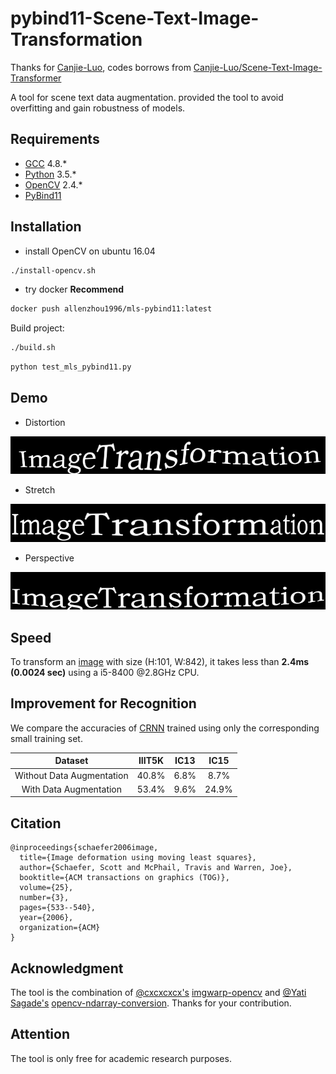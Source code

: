 # pybind11-Scene-Text-Image-Transformation

Thanks for [Canjie-Luo](https://github.com/Canjie-Luo), codes borrows from [Canjie-Luo/Scene-Text-Image-Transformer](https://github.com/Canjie-Luo/Scene-Text-Image-Transformer)

A tool for scene text data augmentation. provided the tool to avoid overfitting and gain robustness of models.

## Requirements

- [GCC](https://gcc.gnu.org/gcc-4.8/) 4.8.*
- [Python](https://www.python.org/) 3.5.*
- [OpenCV](https://opencv.org/) 2.4.*
- [PyBind11](https://github.com/pybind/pybind11)

## Installation

- install OpenCV on ubuntu 16.04

```bash
./install-opencv.sh
```

- try docker **Recommend**

```bash
docker push allenzhou1996/mls-pybind11:latest
```

Build project:

```bash
./build.sh
```

```bash
python test_mls_pybind11.py
```

## Demo

- Distortion

![](pic/im_Distort/demo.png.jpg) 

- Stretch

![](pic/im_Stretch/demo.png.jpg)

- Perspective

![](pic/im_Perspective/demo.png.jpg)

## Speed

To transform an [image](pic/demo.png) with size (H:101, W:842), it takes less than **2.4ms (0.0024 sec)** using a i5-8400 @2.8GHz CPU. 

## Improvement for Recognition

We compare the accuracies of [CRNN](https://github.com/meijieru/crnn.pytorch) trained using only the corresponding small training set.

| <center>Dataset</center> | <center>IIIT5K</center> | <center>IC13</center> | <center>IC15</center> |
| :---: | :---: | :---: | :---:|
| Without Data Augmentation | <center>40.8%</center> | <center>6.8%</center> | <center>8.7%</center> |
| <center>With Data Augmentation</center> | <center>53.4%</center> | <center>9.6%</center> | <center>24.9%</center> | 


## Citation

```
@inproceedings{schaefer2006image,
  title={Image deformation using moving least squares},
  author={Schaefer, Scott and McPhail, Travis and Warren, Joe},
  booktitle={ACM transactions on graphics (TOG)},
  volume={25},
  number={3},
  pages={533--540},
  year={2006},
  organization={ACM}
}
```

## Acknowledgment
The tool is the combination of [@cxcxcxcx's](https://github.com/cxcxcxcx) [imgwarp-opencv](https://github.com/cxcxcxcx/imgwarp-opencv) and [@Yati Sagade's](https://github.com/yati-sagade) [opencv-ndarray-conversion](https://github.com/yati-sagade/opencv-ndarray-conversion). Thanks for your contribution. 

## Attention
The tool is only free for academic research purposes.
